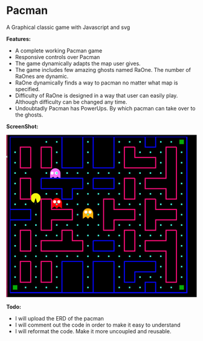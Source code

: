 # Pacman
A Graphical classic game with Javascript and svg

**Features:**
- A complete working Pacman game
- Responsive controls over Pacman
- The game dynamically adapts the map user gives.
- The game includes few amazing ghosts named RaOne. The number of RaOnes are dynamic.
- RaOne dynamically finds a way to pacman no matter what map is specified.
- Difficulty of RaOne is designed in a way that user can easily play. Although difficulty can be changed any time.
- Undoubtadly Pacman has PowerUps. By which pacman can take over to the ghosts.

**ScreenShot:**

![ScreentShot](img/screenshot.jpg?raw=true "Pacman")


**Todo:**
- I will upload the ERD of the pacman
- I will comment out the code in order to make it easy to understand
- I will reformat the code. Make it more uncoupled and reusable.
